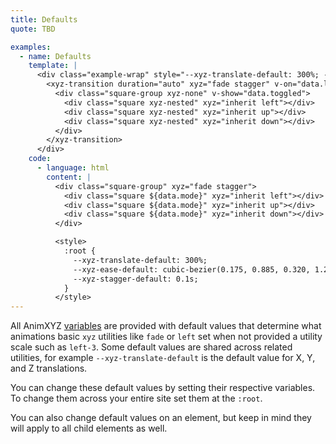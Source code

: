 ```yaml
---
title: Defaults
quote: TBD

examples:
  - name: Defaults
    template: |
      <div class="example-wrap" style="--xyz-translate-default: 300%; --xyz-ease-default: cubic-bezier(0.175, 0.885, 0.320, 1.275); --xyz-stagger-default: 0.1s;">
        <xyz-transition duration="auto" xyz="fade stagger" v-on="data.listeners">
          <div class="square-group xyz-none" v-show="data.toggled">
            <div class="square xyz-nested" xyz="inherit left"></div>
            <div class="square xyz-nested" xyz="inherit up"></div>
            <div class="square xyz-nested" xyz="inherit down"></div>
          </div>
        </xyz-transition>
      </div>
    code:
      - language: html
        content: |
          <div class="square-group" xyz="fade stagger">
            <div class="square ${data.mode}" xyz="inherit left"></div>
            <div class="square ${data.mode}" xyz="inherit up"></div>
            <div class="square ${data.mode}" xyz="inherit down"></div>
          </div>

          <style>
            :root {
              --xyz-translate-default: 300%;
              --xyz-ease-default: cubic-bezier(0.175, 0.885, 0.320, 1.275);
              --xyz-stagger-default: 0.1s;
            }
          </style>
---
```


All AnimXYZ [variables](#variables) are provided with default values that determine what animations basic `xyz` utilities like `fade` or `left` set when not provided a utility scale such as `left-3`. Some default values are shared across related utilities, for example `--xyz-translate-default` is the default value for X, Y, and Z translations.

You can change these default values by setting their respective variables. To change them across your entire site set them at the `:root`.

You can also change default values on an element, but keep in mind they will apply to all child elements as well.
